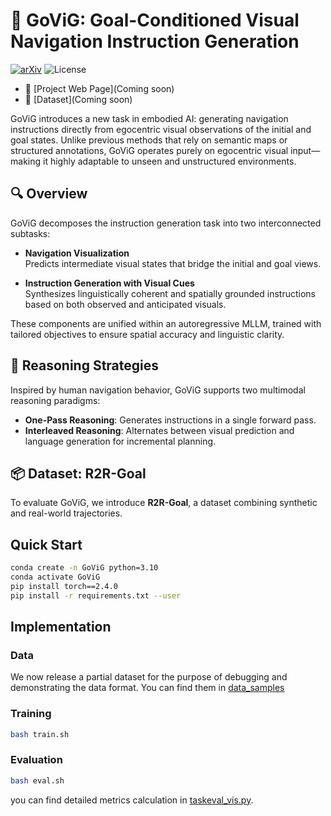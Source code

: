 # 🧭 GoViG: Goal-Conditioned Visual Navigation Instruction Generation
[![arXiv](https://img.shields.io/badge/arXiv-2503.14229-red)]() 
![License](https://img.shields.io/badge/license-MIT-blue)

* 🚀 [Project Web Page](Coming soon)
* 📂 [Dataset](Coming soon)


GoViG introduces a new task in embodied AI: generating navigation instructions directly from egocentric visual observations of the initial and goal states. Unlike previous methods that rely on semantic maps or structured annotations, GoViG operates purely on egocentric visual input—making it highly adaptable to unseen and unstructured environments.

## 🔍 Overview

GoViG decomposes the instruction generation task into two interconnected subtasks:

- **Navigation Visualization**  
  Predicts intermediate visual states that bridge the initial and goal views.

- **Instruction Generation with Visual Cues**  
  Synthesizes linguistically coherent and spatially grounded instructions based on both observed and anticipated visuals.

These components are unified within an autoregressive MLLM, trained with tailored objectives to ensure spatial accuracy and linguistic clarity.

## 🧠 Reasoning Strategies

Inspired by human navigation behavior, GoViG supports two multimodal reasoning paradigms:

- **One-Pass Reasoning**: Generates instructions in a single forward pass.
- **Interleaved Reasoning**: Alternates between visual prediction and language generation for incremental planning.

## 📦 Dataset: R2R-Goal

To evaluate GoViG, we introduce **R2R-Goal**, a dataset combining synthetic and real-world trajectories.


## Quick Start

```bash
conda create -n GoViG python=3.10
conda activate GoViG
pip install torch==2.4.0
pip install -r requirements.txt --user
```

## Implementation

### Data

We now release a partial dataset for the purpose of debugging and demonstrating the data format. You can find them in [data_samples](data_samples/)

### Training

```bash
bash train.sh
```

### Evaluation

```bash
bash eval.sh
```

you can find detailed metrics calculation in [taskeval_vis.py](taskeval_vis.py).
